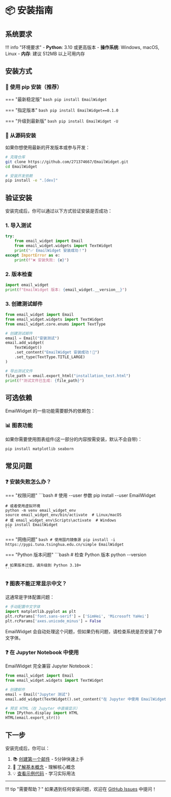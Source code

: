 # 📦 安装指南

## 系统要求

!!! info "环境要求"
    - **Python**: 3.10 或更高版本
    - **操作系统**: Windows, macOS, Linux
    - **内存**: 建议 512MB 以上可用内存

## 安装方式

### 🚀 使用 pip 安装（推荐）

=== "最新稳定版"
    ```bash
    pip install EmailWidget
    ```

=== "指定版本"
    ```bash
    pip install EmailWidget==0.1.0
    ```

=== "升级到最新版"
    ```bash
    pip install EmailWidget -U
    ```

### 🔧 从源码安装

如果你想使用最新的开发版本或参与开发：

```bash
# 克隆仓库
git clone https://github.com/271374667/EmailWidget.git
cd EmailWidget

# 安装开发依赖
pip install -e ".[dev]"
```

## 验证安装

安装完成后，你可以通过以下方式验证安装是否成功：

### 1. 导入测试

```python
try:
    from email_widget import Email
    from email_widget.widgets import TextWidget
    print("✅ EmailWidget 安装成功！")
except ImportError as e:
    print(f"❌ 安装失败: {e}")
```

### 2. 版本检查

```python
import email_widget
print(f"EmailWidget 版本: {email_widget.__version__}")
```

### 3. 创建测试邮件

```python
from email_widget import Email
from email_widget.widgets import TextWidget
from email_widget.core.enums import TextType

# 创建测试邮件
email = Email("安装测试")
email.add_widget(
    TextWidget()
    .set_content("EmailWidget 安装成功！🎉")
    .set_type(TextType.TITLE_LARGE)
)

# 导出测试文件
file_path = email.export_html("installation_test.html")
print(f"测试文件已生成: {file_path}")
```

## 可选依赖

EmailWidget 的一些功能需要额外的依赖包：

### 📊 图表功能

如果你需要使用图表组件(这一部分的内容按需安装，默认不会自带)：

```bash
pip install matplotlib seaborn
```

## 常见问题

### ❓ 安装失败怎么办？

=== "权限问题"
    ```bash
    # 使用 --user 参数
    pip install --user EmailWidget
    
    # 或者使用虚拟环境
    python -m venv email_widget_env
    source email_widget_env/bin/activate  # Linux/macOS
    # 或 email_widget_env\Scripts\activate  # Windows
    pip install EmailWidget
    ```

=== "网络问题"
    ```bash
    # 使用国内镜像源
    pip install -i https://pypi.tuna.tsinghua.edu.cn/simple EmailWidget
    ```

=== "Python 版本问题"
    ```bash
    # 检查 Python 版本
    python --version
    
    # 如果版本过低，请升级到 Python 3.10+
    ```

### ❓ 图表不能正常显示中文？

这通常是字体配置问题：

```python
# 手动配置中文字体
import matplotlib.pyplot as plt
plt.rcParams['font.sans-serif'] = ['SimHei', 'Microsoft YaHei']
plt.rcParams['axes.unicode_minus'] = False
```

EmailWidget 会自动处理这个问题，但如果仍有问题，请检查系统是否安装了中文字体。

### ❓ 在 Jupyter Notebook 中使用

EmailWidget 完全兼容 Jupyter Notebook：

```python
from email_widget import Email
from email_widget.widgets import TextWidget

# 创建邮件
email = Email("Jupyter 测试")
email.add_widget(TextWidget().set_content("在 Jupyter 中使用 EmailWidget"))

# 预览 HTML（在 Jupyter 中直接显示）
from IPython.display import HTML
HTML(email.export_str())
```

## 下一步

安装完成后，你可以：

1. 📚 [创建第一个邮件](first-email.md) - 5分钟快速上手
2. 📖 [了解基本概念](concepts.md) - 理解核心概念
3. 💡 [查看示例代码](../examples/basic.md) - 学习实际用法

---

!!! tip "需要帮助？"
    如果遇到任何安装问题，欢迎在 [GitHub Issues](https://github.com/271374667/EmailWidget/issues) 中提问！ 